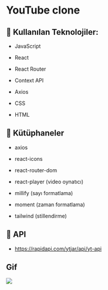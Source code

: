 # YouTube clone

## 📌 Kullanılan Teknolojiler:

- JavaScript

- React

- React Router

- Context API

- Axios

- CSS

- HTML 

 ## 📌 Kütüphaneler

- axios

- react-icons

- react-router-dom

- react-player (video oynatıcı)

- millify (sayı formatlama)

- moment (zaman formatlama)

- tailwind (stillendirme)

## 📌  API

- https://rapidapi.com/ytjar/api/yt-api

## Gif 

 <img src="youtube.gif">
